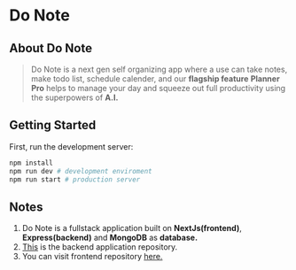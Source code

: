 # Do Note

## About Do Note

> Do Note is a next gen self organizing app where a use can take notes, make todo list, schedule calender, and our **flagship feature** **Planner Pro** helps to manage your day and squeeze out full productivity using the superpowers of **A.I.**

## Getting Started

First, run the development server:

```bash
npm install
npm run dev # development enviroment
npm run start # production server
```

## Notes

1.  Do Note is a fullstack application built on **NextJs(frontend)**, **Express(backend)** and **MongoDB** as **database.**
2.  [This](https://github.com/divy-koushik-mishra/do-note-backend) is the backend application repository.
3.  You can visit frontend repository [here.](https://github.com/divy-koushik-mishra/do-note-frontend)
